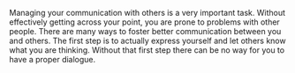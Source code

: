 Managing your communication with others is a very important task. Without effectively getting across your point, you are prone to problems with other people.
There are many ways to foster better communication between you and others. The first step is to actually express yourself and let others know what you are thinking. 
Without that first step there can be no way for you to have a proper dialogue.
